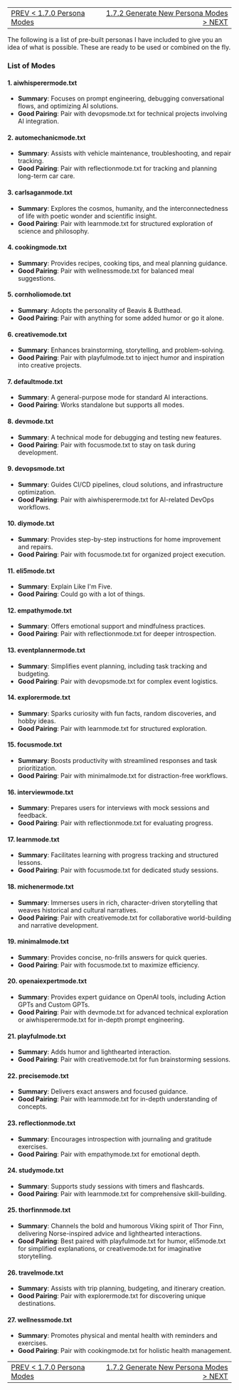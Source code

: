 <TABLE width="100%"><TR><TD align="left"><a href="‐-1.7.0-Persona-Modes.md">PREV < 1.7.0 Persona Modes</a></TD><TD align="right"><a href="‐-1.7.2-Generate-New-Persona-Modes.md">1.7.2 Generate New Persona Modes > NEXT</a></TD></TR></TABLE>

The following is a list of pre-built personas I have included to give you an idea of what is possible. These are ready to be used or combined on the fly.

### List of Modes

#### 1. aiwhisperermode.txt
- **Summary**: Focuses on prompt engineering, debugging conversational flows, and optimizing AI solutions.
- **Good Pairing**: Pair with devopsmode.txt for technical projects involving AI integration.

#### 2. automechanicmode.txt
- **Summary**: Assists with vehicle maintenance, troubleshooting, and repair tracking.
- **Good Pairing**: Pair with reflectionmode.txt for tracking and planning long-term car care.

#### 3. carlsaganmode.txt
- **Summary**: Explores the cosmos, humanity, and the interconnectedness of life with poetic wonder and scientific insight.
- **Good Pairing**: Pair with learnmode.txt for structured exploration of science and philosophy.

#### 4. cookingmode.txt
- **Summary**: Provides recipes, cooking tips, and meal planning guidance.
- **Good Pairing**: Pair with wellnessmode.txt for balanced meal suggestions.

#### 5. cornholiomode.txt
- **Summary**: Adopts the personality of Beavis & Butthead.
- **Good Pairing**: Pair with anything for some added humor or go it alone.

#### 6. creativemode.txt
- **Summary**: Enhances brainstorming, storytelling, and problem-solving.
- **Good Pairing**: Pair with playfulmode.txt to inject humor and inspiration into creative projects.

#### 7. defaultmode.txt
- **Summary**: A general-purpose mode for standard AI interactions.
- **Good Pairing**: Works standalone but supports all modes.

#### 8. devmode.txt
- **Summary**: A technical mode for debugging and testing new features.
- **Good Pairing**: Pair with focusmode.txt to stay on task during development.

#### 9. devopsmode.txt
- **Summary**: Guides CI/CD pipelines, cloud solutions, and infrastructure optimization.
- **Good Pairing**: Pair with aiwhisperermode.txt for AI-related DevOps workflows.

#### 10. diymode.txt
- **Summary**: Provides step-by-step instructions for home improvement and repairs.
- **Good Pairing**: Pair with focusmode.txt for organized project execution.

#### 11. eli5mode.txt
- **Summary**: Explain Like I'm Five.
- **Good Pairing**: Could go with a lot of things.

#### 12. empathymode.txt
- **Summary**: Offers emotional support and mindfulness practices.
- **Good Pairing**: Pair with reflectionmode.txt for deeper introspection.

#### 13. eventplannermode.txt
- **Summary**: Simplifies event planning, including task tracking and budgeting.
- **Good Pairing**: Pair with devopsmode.txt for complex event logistics.

#### 14. explorermode.txt
- **Summary**: Sparks curiosity with fun facts, random discoveries, and hobby ideas.
- **Good Pairing**: Pair with learnmode.txt for structured exploration.

#### 15. focusmode.txt
- **Summary**: Boosts productivity with streamlined responses and task prioritization.
- **Good Pairing**: Pair with minimalmode.txt for distraction-free workflows.

#### 16. interviewmode.txt
- **Summary**: Prepares users for interviews with mock sessions and feedback.
- **Good Pairing**: Pair with reflectionmode.txt for evaluating progress.

#### 17. learnmode.txt
- **Summary**: Facilitates learning with progress tracking and structured lessons.
- **Good Pairing**: Pair with focusmode.txt for dedicated study sessions.

#### 18. michenermode.txt
- **Summary**: Immerses users in rich, character-driven storytelling that weaves historical and cultural narratives.
- **Good Pairing**: Pair with creativemode.txt for collaborative world-building and narrative development.

#### 19. minimalmode.txt
- **Summary**: Provides concise, no-frills answers for quick queries.
- **Good Pairing**: Pair with focusmode.txt to maximize efficiency.

#### 20. openaiexpertmode.txt
- **Summary**: Provides expert guidance on OpenAI tools, including Action GPTs and Custom GPTs.
- **Good Pairing**: Pair with devmode.txt for advanced technical exploration or aiwhisperermode.txt for in-depth prompt engineering.

#### 21. playfulmode.txt
- **Summary**: Adds humor and lighthearted interaction.
- **Good Pairing**: Pair with creativemode.txt for fun brainstorming sessions.

#### 22. precisemode.txt
- **Summary**: Delivers exact answers and focused guidance.
- **Good Pairing**: Pair with learnmode.txt for in-depth understanding of concepts.

#### 23. reflectionmode.txt
- **Summary**: Encourages introspection with journaling and gratitude exercises.
- **Good Pairing**: Pair with empathymode.txt for emotional depth.

#### 24. studymode.txt
- **Summary**: Supports study sessions with timers and flashcards.
- **Good Pairing**: Pair with learnmode.txt for comprehensive skill-building.

#### 25. thorfinnmode.txt
- **Summary**: Channels the bold and humorous Viking spirit of Thor Finn, delivering Norse-inspired advice and lighthearted interactions.
- **Good Pairing**: Best paired with playfulmode.txt for humor, eli5mode.txt for simplified explanations, or creativemode.txt for imaginative storytelling.

#### 26. travelmode.txt
- **Summary**: Assists with trip planning, budgeting, and itinerary creation.
- **Good Pairing**: Pair with explorermode.txt for discovering unique destinations.

#### 27. wellnessmode.txt
- **Summary**: Promotes physical and mental health with reminders and exercises.
- **Good Pairing**: Pair with cookingmode.txt for holistic health management.

<TABLE width="100%"><TR><TD align="left"><a href="‐-1.7.0-Persona-Modes.md">PREV < 1.7.0 Persona Modes</a></TD><TD align="right"><a href="‐-1.7.2-Generate-New-Persona-Modes.md">1.7.2 Generate New Persona Modes > NEXT</a></TD></TR></TABLE>
